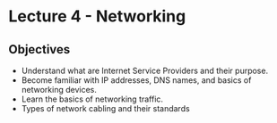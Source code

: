 # Lecture 4 - Networking

## Objectives

+ Understand what are Internet Service Providers and their purpose.
+ Become familiar with IP addresses, DNS names, and basics of networking devices.
+ Learn the basics of networking traffic.
+ Types of network cabling and their standards
